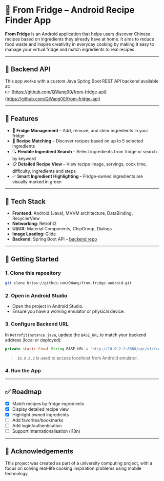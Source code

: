
# 🧊 From Fridge – Android Recipe Finder App

**From Fridge** is an Android application that helps users discover Chinese recipes based on ingredients they already have at home. It aims to reduce food waste and inspire creativity in everyday cooking by making it easy to manage your virtual fridge and match ingredients to real recipes.

---

## 🔗 Backend API

This app works with a custom Java Spring Boot REST API backend available at:  
👉 [https://github.com/QWang00/from-fridge-api](https://github.com/QWang00/from-fridge-api)

---

## 📲 Features

- 🧊 **Fridge Management** – Add, remove, and clear ingredients in your fridge
- 🧠 **Recipe Matching** – Discover recipes based on up to 5 selected ingredients
- 🔍 **Flexible Ingredient Search** – Select ingredients from fridge or search by keyword
- 📋 **Detailed Recipe View** – View recipe image, servings, cook time, difficulty, ingredients and steps
- ✅ **Smart Ingredient Highlighting** – Fridge-owned ingredients are visually marked in green

---

## 🧪 Tech Stack

- **Frontend**: Android (Java), MVVM architecture, DataBinding, RecyclerView
- **Networking**: Retrofit2
- **UI/UX**: Material Components, ChipGroup, Dialogs
- **Image Loading**: Glide
- **Backend**: Spring Boot API – [backend repo](https://github.com/QWang00/from-fridge-api)

---

## 🚀 Getting Started

### 1. Clone this repository

```bash
git clone https://github.com/QWang/from-fridge-android.git
````

### 2. Open in Android Studio

* Open the project in Android Studio.
* Ensure you have a working emulator or physical device.

### 3. Configure Backend URL

In `RetrofitInstance.java`, update the `BASE_URL` to match your backend address (local or deployed):

```java
private static final String BASE_URL = "http://10.0.2.2:8080/api/v1/from-fridge/";
```

> `10.0.2.2` is used to access localhost from Android emulator.

### 4. Run the App

---

## ✅ Roadmap

* [x] Match recipes by fridge ingredients
* [x] Display detailed recipe view
* [x] Highlight owned ingredients
* [ ] Add favorites/bookmarks
* [ ] Add login/authentication
* [ ] Support internationalisation (i18n)

---

## 🤝 Acknowledgements

This project was created as part of a university computing project, with a focus on solving real-life cooking inspiration problems using mobile technology.


